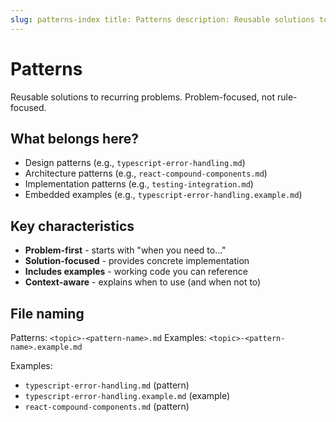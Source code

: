 ```yaml
---
slug: patterns-index title: Patterns description: Reusable solutions to recurring problems. Problem-focused, not rule-focused type: index
---
```


# Patterns

Reusable solutions to recurring problems. Problem-focused, not rule-focused.

## What belongs here?

- Design patterns (e.g., `typescript-error-handling.md`)
- Architecture patterns (e.g., `react-compound-components.md`)
- Implementation patterns (e.g., `testing-integration.md`)
- Embedded examples (e.g., `typescript-error-handling.example.md`)

## Key characteristics

- **Problem-first** - starts with "when you need to..."
- **Solution-focused** - provides concrete implementation
- **Includes examples** - working code you can reference
- **Context-aware** - explains when to use (and when not to)

## File naming

Patterns: `<topic>-<pattern-name>.md` Examples: `<topic>-<pattern-name>.example.md`

Examples:

- `typescript-error-handling.md` (pattern)
- `typescript-error-handling.example.md` (example)
- `react-compound-components.md` (pattern)
